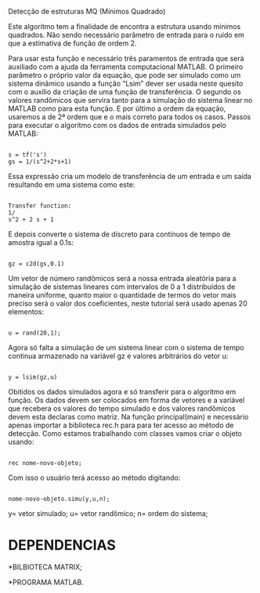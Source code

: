Detecção de estruturas MQ (Mínimos Quadrado)

Este algoritmo tem a finalidade de encontra a estrutura usando mínimos quadrados. Não sendo necessário parâmetro de entrada para o ruído em que a estimativa de função de ordem 2.

Para usar esta função e necessário três paramentos de entrada que será auxiliado com a ajuda da ferramenta computacional MATLAB. O primeiro parâmetro o próprio valor da equação, que pode ser simulado como um sistema dinâmico usando a função “Lsim” dever ser usada neste quesito com o auxílio da criação de uma função de transferência. O segundo os valores randômicos que servira tanto para a simulação do sistema linear no MATLAB como para esta função. E por último a ordem da equação, usaremos a de 2ª ordem que e o mais correto para todos os casos.
Passos para executar o algoritmo com os dados de entrada simulados pelo MATLAB:

<code>
s = tf('s')
gs = 1/(s^2+2*s+1)
</code>

Essa expressão cria um modelo de transferência de um entrada e um saída resultando em uma sistema como este:

<code>
Transfer function:
1/
s^2 + 2 s + 1
</code>

E depois converte o sistema de discreto para contínuos de tempo de amostra igual a 0.1s:

<code>
gz = c2d(gs,0.1)
</code>

Um vetor de número randômicos será a nossa entrada aleatória para a simulação de sistemas lineares com intervalos de 0 a 1 distribuídos de maneira uniforme, quanto maior o quantidade de termos do vetor mais preciso será o valor dos coeficientes, neste tutorial será usado apenas 20 elementos:

<code>
u = rand(20,1);
</code>

Agora só falta a simulação de um sistema linear com o sistema de tempo continua armazenado na variável gz e valores arbitrários do vetor u:

<code>
y = lsim(gz,u)
</code>

Obitidos os dados simulados agora e só transferir para o algoritmo em função. Os dados devem ser colocados em forma de vetores e a variável que recebera os valores do tempo simulado e dos valores randômicos devem esta declaras como matriz.
Na função principal(main) e necessário apenas importar a biblioteca rec.h para para ter acesso ao método de detecção. Como estamos trabalhando com classes vamos criar o objeto usando:

<code>
rec nome-novo-objeto;
</code>

Com isso o usuário terá acesso ao método digitando:

<code>
nome-novo-objeto.simu(y,u,n);
</code>

y= vetor simulado;
u= vetor randômico;
n= ordem do sistema;

DEPENDENCIAS
==============
*BILBIOTECA MATRIX;

*PROGRAMA MATLAB.
